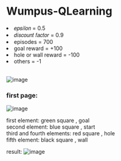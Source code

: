 ﻿# Wumpus-QLearning
  <li> 𝑒𝑝𝑠𝑖𝑙𝑜𝑛 = 0.5 </li>
  <li> 𝑑𝑖𝑠𝑐𝑜𝑢𝑛𝑡 𝑓𝑎𝑐𝑡𝑜𝑟 = 0.9 </li>
  <li> episodes = 700  </li>
  <li> goal reward = +100  </li>
  <li> hole or wall reward = -100  </li>
  <li> others = -1  </li>
  <br>
  
![image](https://user-images.githubusercontent.com/54143711/127679622-07beea56-b2e4-4089-89b9-295c50542bbd.png)

<h3> first page: </h3>  

![image](https://user-images.githubusercontent.com/54143711/127679668-0e8e1e45-05d4-4dc2-9344-5a3ce094180e.png)

first element: green square , goal   
second element: blue square , start  
third and fourth elements: red square , hole  
fifth element: black square , wall  

result:
![image](https://user-images.githubusercontent.com/54143711/127679958-3fce76f4-464a-4b02-aade-b4548a9758d2.png)


